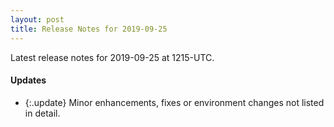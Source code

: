 ```yaml
---
layout: post
title: Release Notes for 2019-09-25
---
```


Latest release notes for 2019-09-25 at 1215-UTC.

<div class='updates' markdown='1'>

#### Updates

- {:.update} Minor enhancements, fixes or environment changes not listed in detail.

</div>


